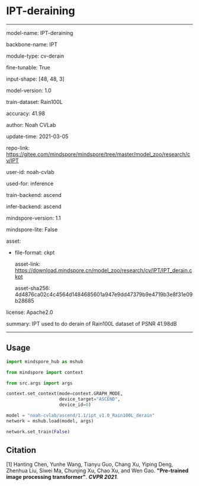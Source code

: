 # IPT-deraining

---

model-name: IPT-deraining

backbone-name: IPT

module-type: cv-derain

fine-tunable: True

input-shape: [48, 48, 3]

model-version: 1.0

train-dataset: Rain100L

accuracy: 41.98

author: Noah CVLab

update-time: 2021-03-05

repo-link: <https://gitee.com/mindspore/mindspore/tree/master/model_zoo/research/cv/IPT>

user-id: noah-cvlab

used-for: inference

train-backend: ascend

infer-backend: ascend

mindspore-version: 1.1

mindspore-lite: False

asset:

- file-format: ckpt

  asset-link: <https://download.mindspore.cn/model_zoo/research/cv/IPT/IPT_derain.ckpt>

  asset-sha256: 4d4876ca02c4c4564d1484685601a947e9dd47379b9e4719b3e8f31e09b28685

license: Apache2.0

summary: IPT used to do derain of Rain100L dataset of PSNR 41.98dB

---

## Usage

```python
import mindspore_hub as mshub

from mindspore import context

from src.args import args

context.set_context(mode=context.GRAPH_MODE,
                    device_target="ASCEND",
                    device_id=0)

model = "noah-cvlab/ascend/1.1/ipt_v1.0_Rain100L_derain"
network = mshub.load(model, args)

network.set_train(False)
```

## Citation

[1] Hanting Chen, Yunhe Wang, Tianyu Guo, Chang Xu, Yiping Deng, Zhenhua Liu, Siwei Ma, Chunjing Xu, Chao Xu, and Wen Gao. **"Pre-trained image processing transformer"**. <i>**CVPR 2021**.</i>
